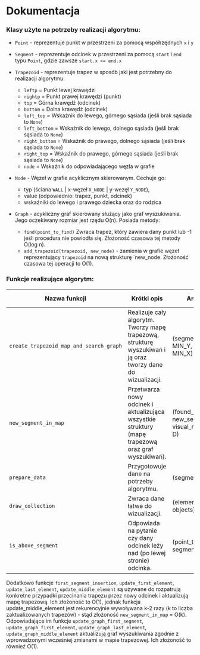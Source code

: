 # Dokumentacja

### Klasy użyte na potrzeby realizacji algorytmu:

- `Point` - reprezentuje punkt w przestrzeni za pomocą współrzędnych `x` i `y`
- `Segment` - reprezentuje odcinek w przestrzeni za pomocą `start` i `end` typu `Point`, gdzie zawsze `start.x <= end.x`
- `Trapezoid` - reprezentuje trapez w sposób jaki jest potrzebny do realizacji algorytmu:
   - `leftp` = Punkt lewej krawędzi
   - `rightp` = Punkt prawej krawędzi (punkt)
   - `top` = Górna krawędź (odcinek)
   - `bottom` = Dolna krawędź (odcinek)
   - `left_top` = Wskaźnik do lewego, górnego sąsiada (jeśli brak sąsiada to `None`)
   - `left_bottom` = Wskaźnik do lewego, dolnego sąsiada (jeśli brak sąsiada to `None`)
   - `right_bottom` = Wskaźnik do prawego, dolnego sąsiada (jeśli brak sąsiada to `None`)
   - `right_top` = Wskaźnik do prawego, górnego sąsiada (jeśli brak sąsiada to `None`)
   - `node` = Wskaźnik do odpowiadającego węzła w grafie
 
- `Node` - Węzeł w grafie acyklicznym skierowanym. Cechuje go:
    - typ (ściana `WALL` | x-węzeł `X_NODE` | y-wezęł `Y_NODE`), 
    - value (odpowiednio: trapez, punkt, odcinek)
    - wskaźniki do lewego i prawego dziecka oraz do rodzica

- `Graph` - acykliczny graf skierowany służący jako graf wyszukiwania. Jego oczekiwany
 rozmiar jest rzędu O(n). Posiada metody:
    - `find(point_to_find)` Zwraca trapez, który zawiera dany punkt lub -1
     jeśli procedura nie powiodła się. Złożoność czasowa tej metody O(log n).
    - `add_trapezoid(trapezoid, new_node)` - zamienia w grafie węzeł reprezentujący `trapezoid`
    na nową strukturę `new_node. Złożoność czasowa tej operacji to O(1).

### Funkcje realizujące algorytm:


| Nazwa funkcji                              | Krótki opis                                                                                                | Argumenty                                                | Zwracana wartość                      | Złożoność czasowa            |                                                                   
|--------------------------------------------|------------------------------------------------------------------------------------------------------------|----------------------------------------------------------|---------------------------------------|------------------------------|
| `create_trapezoid_map_and_search_graph`    | Realizuje cały algorytm. Tworzy mapę trapezową, strukturę wyszukiwań i ją oraz tworzy dane do wizualizacji.| (segments, MAX_Y, MIN_Y, MAX_X, MIN_X)                   | D, scenes                             | O(n*logn)                    |
| `new_segment_in_map`                       | Przetwarza nowy odcinek i aktualizująca wszystkie struktury (mapę trapezową oraz graf wyszukiwań).         | (found_trapezoid, new_segment, visual_representation, D) | None                                  | O(k), k-ilość zakt. trapezów |
| `prepare_data`                             | Przygotowuje dane na potrzeby algorytmu.                                                                   | (segments //as lists )                                   | [Segment], MAX_Y, MIN_Y, MAX_X, MIN_X | O(n)                         |
| `draw_collection`                          | Zwraca dane łatwe do wizualizacji.                                                                         | (elements //as objects)                                  | elements_as_lists                     | O(n)                         |
| `is_above_segment`                         | Odpowiada na pytanie czy dany odcinek leży nad (po lewej stronie) odcinka.                                 | (point_to_check, segment)                                | `True` or `False`                     | O(1)                         |

Dodatkowo funkcje `first_segment_insertion`, `update_first_element`, `update_last_element`, `update_middle_element`
są używane do rozpatrują konkretne przypadki przecinania trapezu przez nowy odcinek i aktualizują mapę trapezową. Ich złożoność to O(1),
jednak funkcja update_middle_element jest rekurencyjnie wywoływana k-2 razy (k to liczba zaktualizowanych trapezów) - stąd złożoność `new_segment_in_map` = O(k).
Odpowiadające im funkcje `update_graph_first_segment`, `update_graph_first_element`, `update_graph_last_element`, `update_graph_middle_element` aktualizują
graf wyszukiwania zgodnie z wprowadzonymi wcześniej zmianami w mapie trapezowej. Ich złożoność to również O(1).
